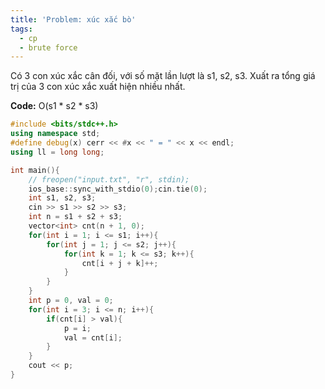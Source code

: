 ```yaml
---
title: 'Problem: xúc xắc bò'
tags:
  - cp
  - brute force
---
```


Có 3 con xúc xắc cân đối, với số mặt lần lượt là s1, s2, s3. Xuất ra tổng giá trị của 3 con xúc xắc xuất hiện nhiều nhất.

**Code:** O(s1 * s2 * s3)

```cpp
#include <bits/stdc++.h>
using namespace std;
#define debug(x) cerr << #x << " = " << x << endl;
using ll = long long;

int main(){
    // freopen("input.txt", "r", stdin);
    ios_base::sync_with_stdio(0);cin.tie(0);
    int s1, s2, s3;
    cin >> s1 >> s2 >> s3;
    int n = s1 + s2 + s3;
    vector<int> cnt(n + 1, 0);
    for(int i = 1; i <= s1; i++){
        for(int j = 1; j <= s2; j++){
            for(int k = 1; k <= s3; k++){
                cnt[i + j + k]++;
            }
        }
    }
    int p = 0, val = 0;
    for(int i = 3; i <= n; i++){
        if(cnt[i] > val){
            p = i;
            val = cnt[i];
        }
    }
    cout << p;
}
```

